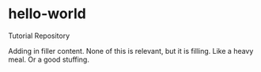 # hello-world
Tutorial Repository

Adding in filler content. None of this is relevant, but it is filling. Like a heavy meal. Or a good stuffing.
